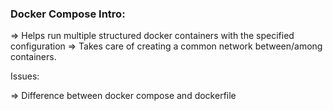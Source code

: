 ### Docker Compose Intro:
=> Helps run multiple structured docker containers with the specified configuration
=> Takes care of creating a common network between/among containers. 



Issues:

=> Difference between docker compose and dockerfile
